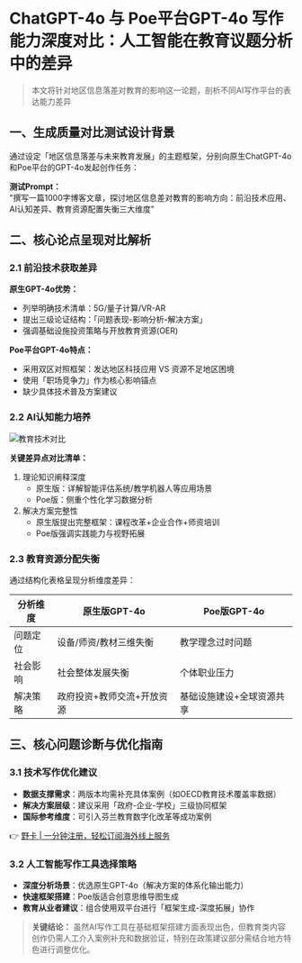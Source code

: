 # ChatGPT-4o 与 Poe平台GPT-4o 写作能力深度对比：人工智能在教育议题分析中的差异

> 本文将针对地区信息落差对教育的影响这一论题，剖析不同AI写作平台的表达能力差异

## 一、生成质量对比测试设计背景
通过设定「地区信息落差与未来教育发展」的主题框架，分别向原生ChatGPT-4o和Poe平台的GPT-4o发起创作任务：

**测试Prompt：**  
"撰写一篇1000字博客文章，探讨地区信息差对教育的影响方向：前沿技术应用、AI认知差异、教育资源配置失衡三大维度"

## 二、核心论点呈现对比解析

### 2.1 前沿技术获取差异
**原生GPT-4o优势：**
- 列举明确技术清单：5G/量子计算/VR-AR
- 提出三级论证结构：「问题表现-影响分析-解决方案」
- 强调基础设施投资策略与开放教育资源(OER)

**Poe平台GPT-4o特点：**
- 采用双区对照框架：发达地区科技应用 VS 资源不足地区困境
- 使用「职场竞争力」作为核心影响锚点
- 缺少具体技术普及方案建议

### 2.2 AI认知能力培养
![教育技术对比](https://via.placeholder.com/600x400?text=AI+教育技术对比)

**关键差异点对比清单：**
1. 理论知识阐释深度
   - 原生版：详解智能评估系统/教学机器人等应用场景
   - Poe版：侧重个性化学习数据分析
2. 解决方案完整性
   - 原生版提出完整框架：课程改革+企业合作+师资培训
   - Poe版强调实践能力与视野拓展

### 2.3 教育资源分配失衡
通过结构化表格呈现分析维度差异：

| 分析维度       | 原生版GPT-4o                               | Poe版GPT-4o                     |
|----------------|--------------------------------------------|----------------------------------|
| 问题定位       | 设备/师资/教材三维失衡                    | 教学理念过时问题                |
| 社会影响       | 社会整体发展失衡                          | 个体职业压力                    |
| 解决策略       | 政府投资+教师交流+开放资源                | 基础设施建设+全球资源共享       |

## 三、核心问题诊断与优化指南

### 3.1 技术写作优化建议
- **数据支撑需求**：两版本均需补充具体案例（如OECD教育技术覆盖率数据）
- **解决方案层级**：建议采用「政府-企业-学校」三级协同框架
- **国际参考维度**：可引入芬兰教育数字化改革等成功案例

👉 [野卡 | 一分钟注册，轻松订阅海外线上服务](https://bbtdd.com/yeka)

### 3.2 人工智能写作工具选择策略
- **深度分析场景**：优选原生GPT-4o（解决方案的体系化输出能力）
- **快速框架搭建**：Poe版适合创意思维导图生成
- **教育从业者建议**：组合使用双平台进行「框架生成-深度拓展」协作

> **关键结论：** 虽然AI写作工具在基础框架搭建方面表现出色，但教育类内容创作仍需人工介入案例补充和数据验证，特别在政策建议部分需结合地方特色进行调整优化。